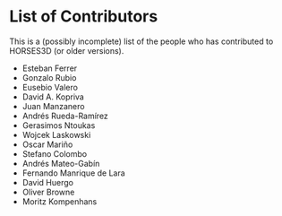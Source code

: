 # List of Contributors

This is a (possibly incomplete) list of the people who has contributed to HORSES3D (or older versions).  
  
- Esteban Ferrer  
- Gonzalo Rubio  
- Eusebio Valero  
- David A. Kopriva  
- Juan Manzanero   
- Andrés Rueda-Ramírez  
- Gerasimos Ntoukas  
- Wojcek Laskowski  
- Oscar Mariño   
- Stefano Colombo   
- Andrés Mateo-Gabín   
- Fernando Manrique de Lara  
- David Huergo  
- Oliver Browne  
- Moritz Kompenhans
